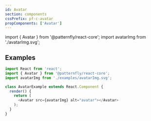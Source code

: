 ```yaml
---
id: Avatar
section: components
cssPrefix: pf-c-avatar
propComponents: ['Avatar']
---
```


import { Avatar } from '@patternfly/react-core';
import avatarImg from './avatarImg.svg';

## Examples
```js title=Basic
import React from 'react';
import { Avatar } from '@patternfly/react-core';
import avatarImg from './examples/avatarImg.svg';

class AvatarExample extends React.Component {
  render() {
    return (
      <Avatar src={avatarImg} alt="avatar"></Avatar>
    );
  }
}
```
